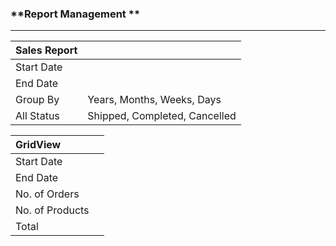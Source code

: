 ### **Report Management **

---

| **Sales Report** |  |
| :--- | :--- |
| Start Date |  |
| End Date |  |
| Group By | Years, Months, Weeks, Days |
| All Status | Shipped, Completed, Cancelled |

| **GridView** |  |
| :--- | :--- |
| Start Date |  |
| End Date |  |
| No. of Orders |  |
| No. of Products |  |
| Total |  |



